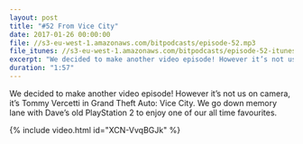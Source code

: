 ```yaml
---
layout: post
title: "#52 From Vice City"
date: 2017-01-26 00:00:00
file: //s3-eu-west-1.amazonaws.com/bitpodcasts/episode-52.mp3
file_itunes: //s3-eu-west-1.amazonaws.com/bitpodcasts/episode-52-itunes.m4a
excerpt: "We decided to make another video episode! However it’s not us on camera, it’s Tommy Vercetti…"
duration: "1:57"
---
```


We decided to make another video episode! However it’s not us on camera, it’s Tommy Vercetti in Grand Theft Auto: Vice City. We go down memory lane with Dave’s old PlayStation 2 to enjoy one of our all time favourites.

{% include video.html id="XCN-VvqBGJk" %}
